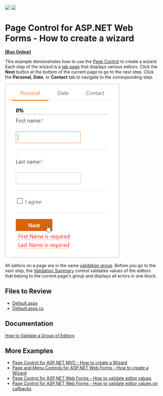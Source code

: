 <!-- default badges list -->
[![](https://img.shields.io/badge/Open_in_DevExpress_Support_Center-FF7200?style=flat-square&logo=DevExpress&logoColor=white)](https://supportcenter.devexpress.com/ticket/details/E3050)
[![](https://img.shields.io/badge/📖_How_to_use_DevExpress_Examples-e9f6fc?style=flat-square)](https://docs.devexpress.com/GeneralInformation/403183)
<!-- default badges end -->
# Page Control for ASP.NET Web Forms - How to create a wizard
<!-- run online -->
**[[Run Online]](https://codecentral.devexpress.com/e3050/)**
<!-- run online end -->

This example demonstrates how to use the [Page Control](https://docs.devexpress.com/AspNet/DevExpress.Web.ASPxPageControl) to create a wizard. Each step of the wizard is a [tab page](https://docs.devexpress.com/AspNet/DevExpress.Web.TabPage) that displays various editors. Click the **Next** button at the bottom of the current page to go to the next step. Click the **Personal**, **Date**, or **Contact** tab to navigate to the corresponding step.

![Create a Wizard](create-a-wizard.png)

All editors on a page are in the same [validation group](https://docs.devexpress.com/AspNet/DevExpress.Web.ValidationSettings.ValidationGroup). Before you go to the next step, the [Validation Summary](https://docs.devexpress.com/AspNet/11626/components/data-editors/validationsummary) control validates values of the editors that belong to the current page's group and displays all errors in one block.

## Files to Review

* [Default.aspx](./CS/Default.aspx)
* [Default.aspx.cs](./CS/Default.aspx.cs) 

## Documentation

[How to Validate a Group of Editors](https://docs.devexpress.com/AspNet/11132/components/data-editors/common-concepts/validation/examples/how-to-validate-a-group-of-editors)

## More Examples

- [Page Control for ASP.NET MVC - How to create a Wizard](https://github.com/DevExpress-Examples/how-to-organize-wizard-interface-within-pagecontrol-extension-e3403)
- [Page and Menu Controls for ASP.NET Web Forms - How to create a Wizard](https://github.com/DevExpress-Examples/how-to-organize-wizard-interface-within-aspxpagecontrol-and-aspxmenu-e3052)
- [Page Control for ASP.NET Web Forms - How to validate editor values](https://github.com/DevExpress-Examples/validation-within-a-multi-page-container-e12)
- [Page Control for ASP.NET Web Forms - How to validate editor values on callbacks](https://github.com/DevExpress-Examples/validation-within-a-multipage-container-on-callbacks-e334)
